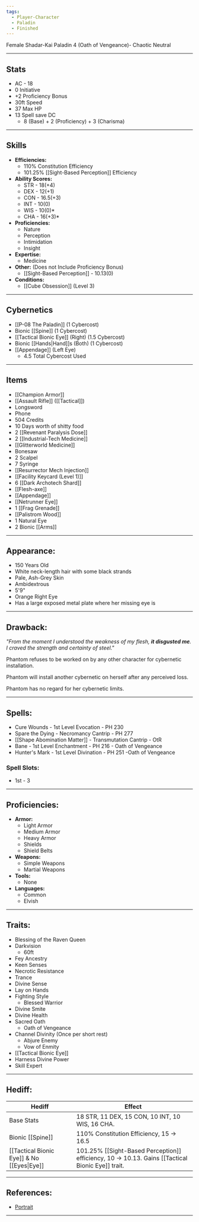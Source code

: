 ```yaml
---
tags:
  - Player-Character
  - Paladin
  - Finished
---
```

Female Shadar-Kai Paladin 4 (Oath of Vengeance)- Chaotic Neutral
********
## Stats
- AC - 18
- 0 Initiative
- +2 Proficiency Bonus
- 30ft Speed
- 37 Max HP
- 13 Spell save DC
	- 8 (Base) + 2 (Proficiency) + 3 (Charisma)
********
## Skills
- **Efficiencies:**
	- 110% Constitution Efficiency
	- 101.25% [[Sight-Based Perception]] Efficiency
- **Ability Scores:**
	- STR - 18(+4)
	- DEX - 12(+1)
	- CON - 16.5(+3)
	- INT - 10(0)
	- WIS - 10(0)*
	- CHA - 16(+3)*
- **Proficiencies:**
	- Nature
	- Perception
	- Intimidation
	- Insight
- **Expertise:**
	- Medicine
- **Other:** (Does not Include Proficiency Bonus)
	- [[Sight-Based Perception]] - 10.13(0)
- **Conditions:**
	- [[Cube Obsession]] (Level 3)
********
## Cybernetics
- [[P-08 The Paladin]] (1 Cybercost)
- Bionic [[Spine]] (1 Cybercost)
- [[Tactical Bionic Eye]] (Right) (1.5 Cybercost)
- Bionic [[Hands|Hand]]s (Both) (1 Cybercost)
- [[Appendage]] (Left Eye)
	- 4.5 Total Cybercost Used
********
## Items
- [[Champion Armor]]
- [[Assault Rifle]] ([[Tactical]])
- Longsword
- Phone
- 504 Credits
- 10 Days worth of shitty food
- 2 [[Revenant Paralysis Dose]]
- 2 [[Industrial-Tech Medicine]]
- [[Glitterworld Medicine]]
- Bonesaw
- 2 Scalpel
- 7 Syringe
- [[Resurrector Mech Injection]]
- [[Facility Keycard (Level 1)]]
- 6 [[Dark Archotech Shard]]
- [[Flesh-axe]]
- [[Appendage]]
- [[Netrunner Eye]]
- 1 [[Frag Grenade]]
- [[Palistrom Wood]]
- 1 Natural Eye
- 2 Bionic [[Arms]]
********
## Appearance:
- 150 Years Old
- White neck-length hair with some black strands
- Pale, Ash-Grey Skin
- Ambidextrous
- 5'9"
- Orange Right Eye
- Has a large exposed metal plate where her missing eye is
********
## Drawback:
*"From the moment I understood the weakness of my flesh, **it disgusted me**. I craved the strength and certainty of steel."*

Phantom refuses to be worked on by any other character for cybernetic installation. 

Phantom will install another cybernetic on herself after any perceived loss.

Phantom has no regard for her cybernetic limits.
********
## Spells:
- Cure Wounds - 1st Level Evocation - PH 230
- Spare the Dying - Necromancy Cantrip - PH 277
- [[Shape Abomination Matter]] - Transmutation Cantrip - OtR
- Bane - 1st Level Enchantment - PH 216 - Oath of Vengeance
- Hunter's Mark - 1st Level Divination - PH 251 -Oath of Vengeance
### Spell Slots:
- 1st - 3
********
## Proficiencies:
- **Armor:**
	- Light Armor
	- Medium Armor
	- Heavy Armor
	- Shields
	- Shield Belts
- **Weapons:**
	- Simple Weapons
	- Martial Weapons
- **Tools:**
	- None
- **Languages:**
	- Common 
	- Elvish
********
## Traits:
- Blessing of the Raven Queen
- Darkvision
	- 60ft
- Fey Ancestry
- Keen Senses
- Necrotic Resistance
- Trance
- Divine Sense
- Lay on Hands
- Fighting Style
	- Blessed Warrior
- Divine Smite
- Divine Health
- Sacred Oath
	- Oath of Vengeance
- Channel Divinity (Once per short rest)
	- Abjure Enemy
	- Vow of Enmity
- [[Tactical Bionic Eye]]
- Harness Divine Power
- Skill Expert
********
## Hediff:

| Hediff                                     | Effect                                                                                           |
| ------------------------------------------ | ------------------------------------------------------------------------------------------------ |
| Base Stats                                 | 18 STR, 11 DEX, 15 CON, 10 INT, 10 WIS, 16 CHA.                                                  |
| Bionic [[Spine]]                           | 110% Constitution Efficiency, 15 -> 16.5                                                         |
| [[Tactical Bionic Eye]] & No [[Eyes\|Eye]] | 101.25% [[Sight-Based Perception]] efficiency, 10 -> 10.13. Gains [[Tactical Bionic Eye]] trait. |

********
## References:
- [Portrait](https://cdn.discordapp.com/attachments/1284223672617537669/1307237353156251678/IMG_7141.jpg?ex=67573ce8&is=6755eb68&hm=9386b16018d676b1427b5c823ee04df607e2bd223431f3bea940d7fac91320cc&)
********
